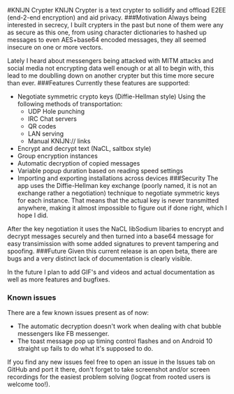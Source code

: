 #KNIJN Crypter
KNIJN Crypter is a text crypter to sollidify and offload E2EE (end-2-end encryption) and aid privacy.
###Motivation
Always being interested in secrecy, I built crypters in the past but none of them were any as secure as this one, from using character dictionaries to hashed up messages to even AES+base64 encoded messages, they all seemed insecure on one or more vectors.

Lately I heard about messengers being attacked with MITM attacks and social media not encrypting data well enough or at all to begin with, this lead to me doublling down on another crypter but this time more secure than ever.
###Features
Currently these features are supported:
* Negotiate symmetric crypto keys (Diffie-Hellman style)
	Using the following methods of transportation:
	* UDP Hole punching
	* IRC Chat servers
	* QR codes
	* LAN serving
	* Manual KNIJN:// links
* Encrypt and decrypt text (NaCL, saltbox style)
* Group encryption instances
* Automatic decryption of copied messages
* Variable popup duration based on reading speed settings
* Importing and exporting installations across devices
###Security
The app uses the Diffie-Hellman key exchange (poorly named, it is not an exchange rather a negotiation) technique to negotiate symmetric keys for each instance. That means that the actual key is never transmitted anywhere, making it almost impossible to figure out if done right, which I hope I did.

After the key negotiation it uses the NaCL libSodium libaries to encrypt and decrypt messages securely and then turned into a base64 message for easy transimission with some added signatures to prevent tampering and spoofing.
###Future
Given this current release is an open beta, there are bugs and a very distinct lack of documentation is clearly visible.

In the future I plan to add GIF's and videos and actual documentation as well as more features and bugfixes.
### Known issues
There are a few known issues present as of now:
* The automatic decryption doesn't work when dealing with chat bubble messengers like FB messenger.
* The toast message pop up timing control flashes and on Android 10 straight up fails to do what it's supposed to do.

If you find any new issues feel free to open an issue in the Issues tab on GitHub and port it there, don't forget to take screenshot and/or screen recordings for the easiest problem solving (logcat from rooted users is welcome too!).
